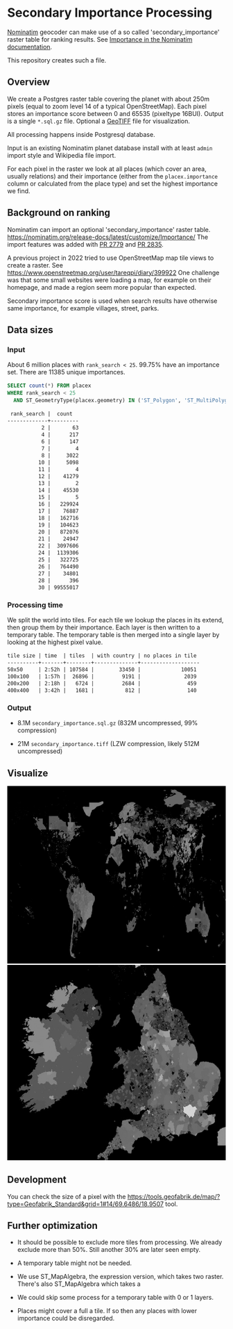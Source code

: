 # Secondary Importance Processing

[Nominatim](https://github.com/osm-search/Nominatim/) geocoder can make use
of a so called 'secondary_importance' raster table for ranking results. See
[Importance in the Nominatim documentation](https://nominatim.org/release-docs/latest/customize/Importance).

This repository creates such a file.

## Overview

We create a Postgres raster table covering the planet with about 250m pixels
(equal to zoom level 14 of a typical OpenStreetMap). Each pixel stores an
importance score between 0 and 65535 (pixeltype 16BUI). Output is a single
`*.sql.gz` file. Optional a [GeoTIFF](https://en.wikipedia.org/wiki/GeoTIFF)
file for visualization.

All processing happens inside Postgresql database.

Input is an existing Nominatim planet database install with at least `admin`
import style and Wikipedia file import.

For each pixel in the raster we look at all places (which cover an area,
usually relations) and their importance (either from the `placex.importance`
column or calculated from the place type) and set the highest importance we
find.



## Background on ranking

Nominatim can import an optional 'secondary_importance' raster table.
https://nominatim.org/release-docs/latest/customize/Importance/ The
import features was added with
[PR 2779](https://github.com/osm-search/Nominatim/pull/2779) and
[PR 2835](https://github.com/osm-search/Nominatim/pull/2835).

A previous project in 2022 tried to use OpenStreetMap map tile views to
create a raster. See https://www.openstreetmap.org/user/tareqpi/diary/399922
One challenge was that some small websites were loading a map, for example
on their homepage, and made a region seem more popular than expected.

Secondary importance score is used when search results have otherwise same
importance, for example villages, street, parks.


## Data sizes

### Input

About 6 million places with `rank_search < 25`. 99.75% have an importance set.
There are 11385 unique importances.

```sql
SELECT count(*) FROM placex
WHERE rank_search < 25
  AND ST_GeometryType(placex.geometry) IN ('ST_Polygon', 'ST_MultiPolygon');
```

```
 rank_search |  count
-------------+---------
           2 |       63
           4 |      217
           6 |      147
           7 |        4
           8 |     3022
          10 |     5098
          11 |        4
          12 |    41279
          13 |        2
          14 |    45530
          15 |        5
          16 |   229924
          17 |    76887
          18 |   162716
          19 |   104623
          20 |   872076
          21 |    24947
          22 |  3097606
          24 |  1139306
          25 |   322725
          26 |   764490
          27 |    34801
          28 |      396
          30 | 99555017
```

### Processing time

We split the world into tiles. For each tile we lookup the places in its
extend, then group them by their importance. Each layer is then written
to a temporary table. The temporary table is then merged into a single
layer by looking at the highest pixel value.

```
tile size | time  | tiles  | with country | no places in tile
----------+-------+--------+--------------+-------------------
50x50     | 2:52h | 107584 |        33450 |             10051
100x100   | 1:57h |  26896 |         9191 |              2039
200x200   | 2:18h |   6724 |         2684 |               459
400x400   | 3:42h |   1681 |          812 |               140
```

### Output

* 8.1M `secondary_importance.sql.gz` (832M uncompressed, 99% compression)

* 21M `secondary_importance.tiff` (LZW compression, likely 512M uncompressed)

## Visualize

![img-world.jpg](img-world.jpg)
![img-uk.jpg](img-uk.jpg)

## Development

You can check the size of a pixel with the
https://tools.geofabrik.de/map/?type=Geofabrik_Standard&grid=1#14/69.6486/18.9507
tool.



## Further optimization

* It should be possible to exclude more tiles from processing. We
  already exclude more than 50%. Still another 30% are later seen
  empty.

* A temporary table might not be needed.

* We use ST_MapAlgebra, the expression version, which takes two raster.
  There's also ST_MapAlgebra which takes a 

* We could skip some process for a temporary table with 0 or 1 layers.

* Places might cover a full a tile. If so then any places with lower
  importance could be disregarded.
